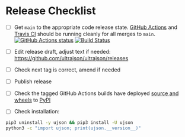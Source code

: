 # Release Checklist

- [ ] Get `main` to the appropriate code release state.
      [GitHub Actions](https://github.com/ultrajson/ultrajson/actions) and
      [Travis CI](https://travis-ci.com/ultrajson/ultrajson) should be running
      cleanly for all merges to `main`.
      [![GitHub Actions status](https://github.com/ultrajson/ultrajson/workflows/Test/badge.svg)](https://github.com/ultrajson/ultrajson/actions)
      [![Build Status](https://app.travis-ci.com/ultrajson/ultrajson.svg?branch=main)](https://app.travis-ci.com/ultrajson/ultrajson)

- [ ] Edit release draft, adjust text if needed: https://github.com/ultrajson/ultrajson/releases

- [ ] Check next tag is correct, amend if needed

- [ ] Publish release

- [ ] Check the tagged GitHub Actions builds have deployed
      [source and wheels](https://github.com/ultrajson/ultrajson/actions?query=workflow%3ADeploy)
      to
      [PyPI](https://pypi.org/project/ujson/#history)

- [ ] Check installation:

```bash
pip3 uninstall -y ujson && pip3 install -U ujson
python3 -c "import ujson; print(ujson.__version__)"
```
